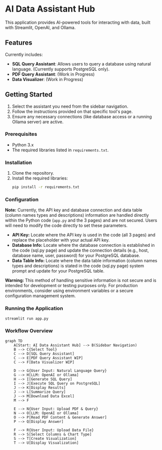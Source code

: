 # AI Data Assistant Hub

This application provides AI-powered tools for interacting with data, built with Streamlit, OpenAI, and Ollama.

## Features

Currently includes:

* **SQL Query Assistant**: Allows users to query a database using natural language. (Currently supports PostgreSQL only).
* **PDF Query Assistant**: (Work in Progress)
* **Data Visualizer**: (Work in Progress)

## Getting Started

1.  Select the assistant you need from the sidebar navigation.
2.  Follow the instructions provided on that specific tool's page.
3.  Ensure any necessary connections (like database access or a running Ollama server) are active.

### Prerequisites

* Python 3.x
* The required libraries listed in `requirements.txt`.

### Installation

1.  Clone the repository.
2.  Install the required libraries:
    ```bash
    pip install -r requirements.txt
    ```

### Configuration

**Note:** Currently, the API key and database connection and data table (column names types and descriptions) information are handled directly within the Python code (`app.py` and the 3 pages) and are not secured. Users will need to modify the code directly to set these parameters.

* **API Key:** Locate where the API key is used in the code (all 3 pages) and replace the placeholder with your actual API key.
* **Database Info:** Locate where the database connection is established in the code (sql.py page) and update the connection details (e.g., host, database name, user, password) for your PostgreSQL database.
* **Data Table Info:** Locate where the data table information (column names types and descriptions) is stated in the code (sql.py page) system prompt and update for your PostgreSQL table.

**Warning:** This method of handling sensitive information is not secure and is intended for development or testing purposes only. For production environments, consider using environment variables or a secure configuration management system.

### Running the Application

```bash
streamlit run app.py
```

### Workflow Overview

```mermaid
graph TD
    A[Start: AI Data Assistant Hub] --> B(Sidebar Navigation)
    B --> C{Select Tool}
    C --> D[SQL Query Assistant]
    C --> E[PDF Query Assistant WIP]
    C --> F[Data Visualizer WIP]

    D --> G{User Input: Natural Language Query}
    G --> H[LLM: OpenAI or Ollama]
    H --> I[Generate SQL Query]
    I --> J[Execute SQL Query on PostgreSQL]
    J --> K[Display Results]
    J --> L[Summarize Query]
    J --> M[Download Data Excel]
    M --> F

    E --> N{User Input: Upload PDF & Query}
    N --> O[LLM: OpenAI or Ollama]
    O --> P[Read PDF Content & Generate Answer]
    P --> Q[Display Answer]

    F --> R{User Input: Upload Data File}
    R --> S[Select Columns & Chart Type]
    S --> T[Create Visualization]
    T --> U[Display Visualization]
```

